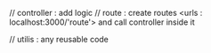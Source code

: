 // controller : add logic
// route : create routes <urls : localhost:3000/'route'> and call controller inside it 

// utilis : any reusable  code  